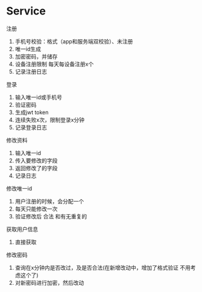 # Service

注册
1. 手机号校验：格式（app和服务端双校验）、未注册
2. 唯一id生成 
3. 加密密码，并储存
4. 设备注册限制 每天每设备注册x个
5. 记录注册日志

登录
1. 输入唯一id或手机号
2. 验证密码
3. 生成jwt token
4. 连续失败x次，限制登录x分钟
5. 记录登录日志

修改资料
1. 输入唯一id
2. 传入要修改的字段
3. 返回修改了的字段
4. 记录日志

修改唯一id
1. 用户注册的时候，会分配一个
2. 每天只能修改一次
3. 验证修改后 合法 和有无重复的

获取用户信息
1. 直接获取

修改密码
1. 查询在x分钟内是否改过，及是否合法(在新增改动中，增加了格式验证 不用考虑这个了)
2. 对新密码进行加密，然后改动


